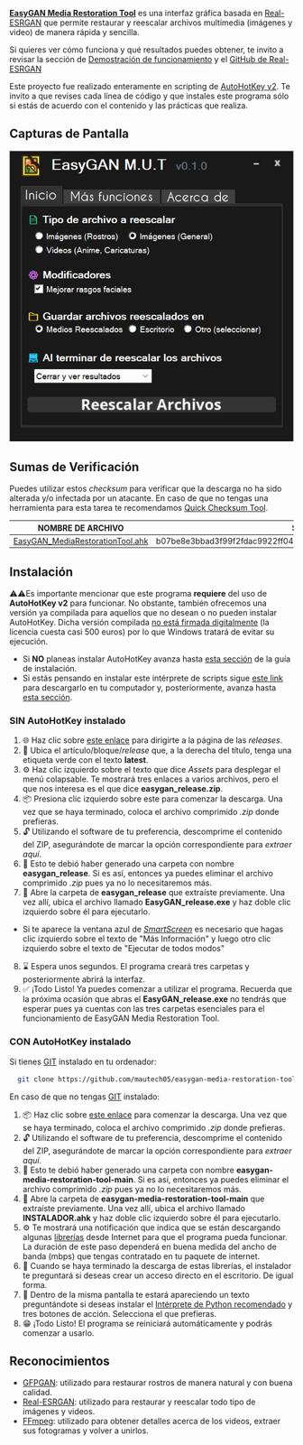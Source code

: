 [**EasyGAN Media Restoration Tool**](https://github.com/mautech05/easygan-media-restoration-tool) es una interfaz gráfica basada en [Real-ESRGAN](https://github.com/xinntao/Real-ESRGAN) que permite restaurar y reescalar archivos multimedia (imágenes y video) de manera rápida y sencilla.

Si quieres ver cómo funciona y qué resultados puedes obtener, te invito a revisar la sección de [Demostración de funcionamiento](https://github.com/mautech05/easygan-media-restoration-tool/blob/main/demos.md) y el [GitHub de Real-ESRGAN](https://github.com/xinntao/Real-ESRGAN)

Este proyecto fue realizado enteramente en scripting de [AutoHotKey v2](https://github.com/AutoHotkey/AutoHotkey). Te invito a que revises cada línea de código y que instales este programa sólo si estás de acuerdo con el contenido y las prácticas que realiza.
## Capturas de Pantalla
![Menú](https://github.com/mautech05/easygan-media-restoration-tool/blob/main/preview.png)
## Sumas de Verificación
Puedes utilizar estos *checksum* para verificar que la descarga no ha sido alterada y/o infectada por un atacante. En caso de que no tengas una herramienta para esta tarea te recomendamos [Quick Checksum Tool](https://github.com/mautech05/quick-checksum-tool).

| NOMBRE DE ARCHIVO               | SHA256                                                           | MD5                              |
|---------------------------------|------------------------------------------------------------------|----------------------------------|
| [EasyGAN_MediaRestorationTool.ahk](https://github.com/mautech05/easygan-media-restoration-tool/blob/main/EasyGAN_MediaRestorationTool.ahk) | b07be8e3bbad3f99f2fdac9922ff043d6121adcbf7753767e43526b2d3c4eb5d | 97b1ee54e0f40cca603f1b4290f60980 |

## Instalación
⚠️⚠️Es importante mencionar que este programa **requiere** del uso de **AutoHotKey v2** para funcionar. No obstante, también ofrecemos una versión ya compilada para aquellos que no desean o no pueden instalar AutoHotKey. Dicha versión compilada [no está firmada digitalmente](https://www.redeszone.net/2018/04/21/comprobar-firmas-digitales-programas-windows/) (la licencia cuesta casi 500 euros) por lo que Windows tratará de evitar su ejecución.
- Si **NO** planeas instalar AutoHotKey avanza hasta [esta sección](#sin-autohotkey-instalado) de la guía de instalación.
- Si estás pensando en instalar este intérprete de scripts sigue [este link](https://www.autohotkey.com/download/ahk-v2.exe) para descargarlo en tu computador y, posteriormente, avanza hasta [esta sección](#con-autohotkey-instalado).

### SIN AutoHotKey instalado
1. 🌐 Haz clic sobre [este enlace](https://github.com/mautech05/easygan-media-restoration-tool/releases) para dirigirte a la página de las *releases*.
2. 👀 Ubica el artículo/bloque/*release* que, a la derecha del título, tenga una etiqueta verde con el texto **latest**.
3. ⚙️ Haz clic izquierdo sobre el texto que dice *Assets* para desplegar el menú colapsable. Te mostrará tres enlaces a varios archivos, pero el que nos interesa es el que dice **easygan_release.zip**.
4. 📦 Presiona clic izquierdo sobre este para comenzar la descarga. Una vez que se haya terminado, coloca el archivo comprimido *.zip* donde prefieras.
5. 🔓 Utilizando el software de tu preferencia, descomprime el contenido del ZIP, asegurándote de marcar la opción correspondiente para *extraer aquí*.
6. 📁 Esto te debió haber generado una carpeta con nombre **easygan_release**. Si es así, entonces ya puedes eliminar el archivo comprimido *.zip* pues ya no lo necesitaremos más.
7. 📄 Abre la carpeta de  **easygan_release** que extraíste previamente. Una vez allí, ubica el archivo llamado **EasyGAN_release.exe** y haz doble clic izquierdo sobre él para ejecutarlo.
- Si te aparece la ventana azul de *[SmartScreen](https://www.adslzone.net/esenciales/windows/smartscreen-windows/)* es necesario que hagas clic izquierdo sobre el texto de "Más Información" y luego otro clic izquierdo sobre el texto de "Ejecutar de todos modos"
8. ⌛ Espera unos segundos. El programa creará tres carpetas y posteriormente abrirá la interfaz.
9. ✅ ¡Todo Listo! Ya puedes comenzar a utilizar el programa. 
Recuerda que la próxima ocasión que abras el **EasyGAN_release.exe** no tendrás que esperar pues ya cuentas con las tres carpetas esenciales para el funcionamiento de EasyGAN Media Restoration Tool.

### CON AutoHotKey instalado
Si tienes [GIT](https://git-scm.com/) instalado en tu ordenador:
```bash
  git clone https://github.com/mautech05/easygan-media-restoration-tool
```

En caso de que no tengas [GIT](https://git-scm.com/) instalado:
1. 📦 Haz clic sobre [este enlace](https://github.com/mautech05/easygan-media-restoration-tool/archive/refs/heads/main.zip) para comenzar la descarga. Una vez que se haya terminado, coloca el archivo comprimido *.zip* donde prefieras.
2. 🔓 Utilizando el software de tu preferencia, descomprime el contenido del ZIP, asegurándote de marcar la opción correspondiente para *extraer aquí*.
3. 📁 Esto te debió haber generado una carpeta con nombre **easygan-media-restoration-tool-main**. Si es así, entonces ya puedes eliminar el archivo comprimido *.zip* pues ya no lo necesitaremos más.
4. 📄 Abre la carpeta de  **easygan-media-restoration-tool-main** que extraíste previamente. Una vez allí, ubica el archivo llamado **INSTALADOR.ahk** y haz doble clic izquierdo sobre él para ejecutarlo.
5. ⚙️ Te mostrará una notificación que indica que se están descargando algunas [librerías](#reconocimientos) desde Internet para que el programa pueda funcionar. La duración de este paso dependerá en buena medida del ancho de banda (mbps) que tengas contratado en tu paquete de internet.
6. 📲 Cuando se haya terminado la descarga de estas librerías, el instalador te preguntará si deseas crear un acceso directo en el escritorio. De igual forma.
7. 🐍 Dentro de la misma pantalla te estará apareciendo un texto preguntándote si deseas instalar el [Intérprete de Python recomendado](https://www.python.org/downloads/release/python-31011/) y tres botones de acción. Selecciona el que prefieras.
8. 😁 ¡Todo Listo! El programa se reiniciará automáticamente y podrás comenzar a usarlo.

## Reconocimientos
 - [GFPGAN](https://github.com/TencentARC/GFPGAN): utilizado para restaurar rostros de manera natural y con buena calidad.
 - [Real-ESRGAN](https://github.com/xinntao/Real-ESRGAN): utilizado para restaurar y reescalar todo tipo de imágenes y videos.
 - [FFmpeg](https://github.com/BtbN/FFmpeg-Builds/releases/): utilizado para obtener detalles acerca de los videos, extraer sus fotogramas y volver a unirlos.